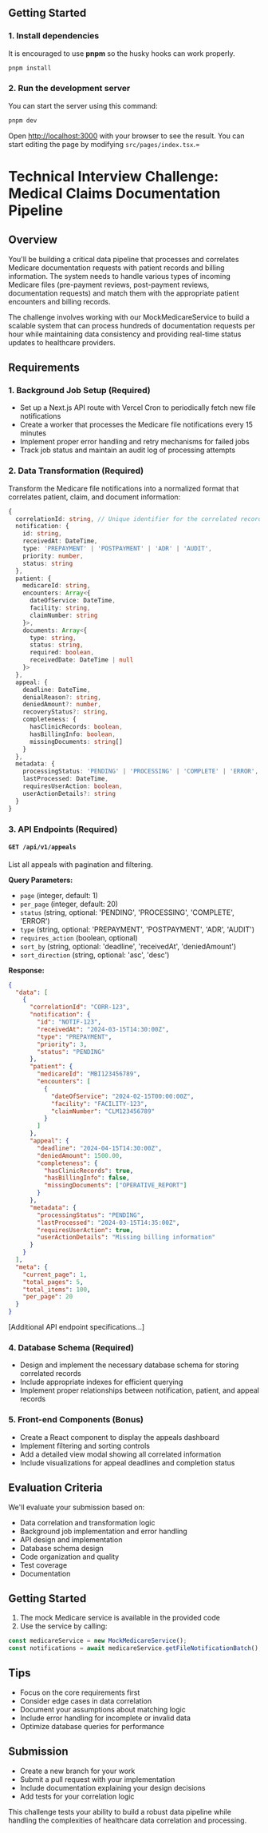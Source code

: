 ## Getting Started

### 1. Install dependencies

It is encouraged to use **pnpm** so the husky hooks can work properly.

```bash
pnpm install
```

### 2. Run the development server

You can start the server using this command:

```bash
pnpm dev
```

Open [http://localhost:3000](http://localhost:3000) with your browser to see the result. You can start editing the page by modifying `src/pages/index.tsx`.=

# Technical Interview Challenge: Medical Claims Documentation Pipeline

## Overview
You'll be building a critical data pipeline that processes and correlates Medicare documentation requests with patient records and billing information. The system needs to handle various types of incoming Medicare files (pre-payment reviews, post-payment reviews, documentation requests) and match them with the appropriate patient encounters and billing records.

The challenge involves working with our MockMedicareService to build a scalable system that can process hundreds of documentation requests per hour while maintaining data consistency and providing real-time status updates to healthcare providers.

## Requirements

### 1. Background Job Setup (Required)
- Set up a Next.js API route with Vercel Cron to periodically fetch new file notifications
- Create a worker that processes the Medicare file notifications every 15 minutes
- Implement proper error handling and retry mechanisms for failed jobs
- Track job status and maintain an audit log of processing attempts

### 2. Data Transformation (Required)
Transform the Medicare file notifications into a normalized format that correlates patient, claim, and document information:

```typescript
{
  correlationId: string, // Unique identifier for the correlated records
  notification: {
    id: string,
    receivedAt: DateTime,
    type: 'PREPAYMENT' | 'POSTPAYMENT' | 'ADR' | 'AUDIT',
    priority: number,
    status: string
  },
  patient: {
    medicareId: string,
    encounters: Array<{
      dateOfService: DateTime,
      facility: string,
      claimNumber: string
    }>,
    documents: Array<{
      type: string,
      status: string,
      required: boolean,
      receivedDate: DateTime | null
    }>
  },
  appeal: {
    deadline: DateTime,
    denialReason?: string,
    deniedAmount?: number,
    recoveryStatus?: string,
    completeness: {
      hasClinicRecords: boolean,
      hasBillingInfo: boolean,
      missingDocuments: string[]
    }
  },
  metadata: {
    processingStatus: 'PENDING' | 'PROCESSING' | 'COMPLETE' | 'ERROR',
    lastProcessed: DateTime,
    requiresUserAction: boolean,
    userActionDetails?: string
  }
}
```

### 3. API Endpoints (Required)

#### `GET /api/v1/appeals`
List all appeals with pagination and filtering.

**Query Parameters:**
- `page` (integer, default: 1)
- `per_page` (integer, default: 20)
- `status` (string, optional: 'PENDING', 'PROCESSING', 'COMPLETE', 'ERROR')
- `type` (string, optional: 'PREPAYMENT', 'POSTPAYMENT', 'ADR', 'AUDIT')
- `requires_action` (boolean, optional)
- `sort_by` (string, optional: 'deadline', 'receivedAt', 'deniedAmount')
- `sort_direction` (string, optional: 'asc', 'desc')

**Response:**
```json
{
  "data": [
    {
      "correlationId": "CORR-123",
      "notification": {
        "id": "NOTIF-123",
        "receivedAt": "2024-03-15T14:30:00Z",
        "type": "PREPAYMENT",
        "priority": 3,
        "status": "PENDING"
      },
      "patient": {
        "medicareId": "MBI123456789",
        "encounters": [
          {
            "dateOfService": "2024-02-15T00:00:00Z",
            "facility": "FACILITY-123",
            "claimNumber": "CLM123456789"
          }
        ]
      },
      "appeal": {
        "deadline": "2024-04-15T14:30:00Z",
        "deniedAmount": 1500.00,
        "completeness": {
          "hasClinicRecords": true,
          "hasBillingInfo": false,
          "missingDocuments": ["OPERATIVE_REPORT"]
        }
      },
      "metadata": {
        "processingStatus": "PENDING",
        "lastProcessed": "2024-03-15T14:35:00Z",
        "requiresUserAction": true,
        "userActionDetails": "Missing billing information"
      }
    }
  ],
  "meta": {
    "current_page": 1,
    "total_pages": 5,
    "total_items": 100,
    "per_page": 20
  }
}
```

[Additional API endpoint specifications...]

### 4. Database Schema (Required)
- Design and implement the necessary database schema for storing correlated records
- Include appropriate indexes for efficient querying
- Implement proper relationships between notification, patient, and appeal records

### 5. Front-end Components (Bonus)
- Create a React component to display the appeals dashboard
- Implement filtering and sorting controls
- Add a detailed view modal showing all correlated information
- Include visualizations for appeal deadlines and completion status

## Evaluation Criteria
We'll evaluate your submission based on:
- Data correlation and transformation logic
- Background job implementation and error handling
- API design and implementation
- Database schema design
- Code organization and quality
- Test coverage
- Documentation

## Getting Started
1. The mock Medicare service is available in the provided code
2. Use the service by calling:
```typescript
const medicareService = new MockMedicareService();
const notifications = await medicareService.getFileNotificationBatch();
```

## Tips
- Focus on the core requirements first
- Consider edge cases in data correlation
- Document your assumptions about matching logic
- Include error handling for incomplete or invalid data
- Optimize database queries for performance

## Submission
- Create a new branch for your work
- Submit a pull request with your implementation
- Include documentation explaining your design decisions
- Add tests for your correlation logic

This challenge tests your ability to build a robust data pipeline while handling the complexities of healthcare data correlation and processing.

